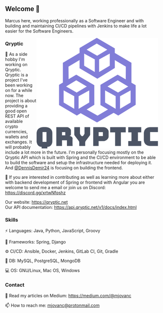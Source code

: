 ## Welcome 👋

Marcus here, working professionally as a Software Engineer and with building and maintaining CI/CD pipelines with Jenkins to make life a lot easier for the Software Engineers.

<a href="https://aimeos.org/">
    <img src="./qryptic-logo.png" width="400" align="right">
</a>

### Qryptic

🔭 As a side hobby I'm working on Qryptic. Qryptic is a project I've been working on for a while now. The project is about providing a good open REST API of available crypto currencies, wallets and exchanges. It will probably include a lot more in the future. I'm personally focusing mostly on the Qryptic API which is built with Spring and the CI/CD environment to be able to build the software and setup the infrastructure needed for deploying it. And [@DennisDemir24](https://github.com/DennisDemir24) is focusing on building the frontend.

🌱 If you are interested in contributing as well as learning more about either with backend development of Spring or frontend with Angular you are welcome to send me a email or join us on Discord: https://discord.gg/xrtwNfqshz 

Our website: https://qryptic.net \
Our API documentation: https://api.qryptic.net/v1/docs/index.html

### Skills

⚡ Languages: Java, Python, JavaScript, Groovy

🔌 Frameworks: Spring, Django

⚙️ CI/CD: Ansible, Docker, Jenkins, GitLab CI, Git, Gradle

💾 DB: MySQL, PostgreSQL, MongoDB

💻 OS: GNU/Linux, Mac OS, Windows


### Contact

🔮 Read my articles on Medium: https://medium.com/@mjovanc

📫 How to reach me: mjovanc@protonmail.com 



